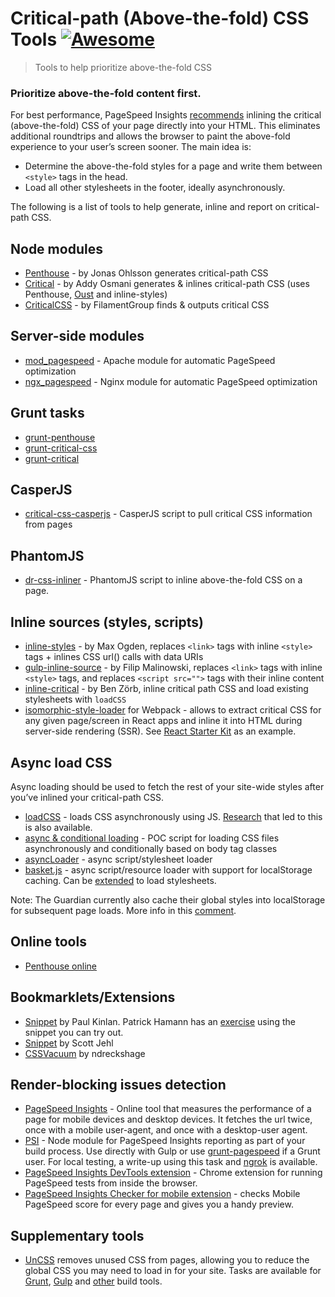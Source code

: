 Critical-path (Above-the-fold) CSS Tools [![Awesome](https://cdn.rawgit.com/sindresorhus/awesome/d7305f38d29fed78fa85652e3a63e154dd8e8829/media/badge.svg)](https://github.com/sindresorhus/awesome)
====================================================================================================================================================================================================

> Tools to help prioritize above-the-fold CSS

### Prioritize above-the-fold content first.

For best performance, PageSpeed Insights [recommends](https://developers.google.com/speed/docs/insights/PrioritizeVisibleContent) inlining the critical (above-the-fold) CSS of your page directly into your HTML. This eliminates additional roundtrips and allows the browser to paint the above-fold experience to your user’s screen sooner. The main idea is:

-   Determine the above-the-fold styles for a page and write them between `<style>` tags in the head.
-   Load all other stylesheets in the footer, ideally asynchronously.

The following is a list of tools to help generate, inline and report on critical-path CSS.

Node modules
------------

-   [Penthouse](https://github.com/pocketjoso/penthouse) - by Jonas Ohlsson generates critical-path CSS
-   [Critical](https://github.com/addyosmani/critical) - by Addy Osmani generates & inlines critical-path CSS (uses Penthouse, [Oust](https://github.com/addyosmani/oust) and inline-styles)
-   [CriticalCSS](https://github.com/filamentgroup/criticalcss) - by FilamentGroup finds & outputs critical CSS

Server-side modules
-------------------

-   [mod\_pagespeed](https://github.com/pagespeed/mod_pagespeed) - Apache module for automatic PageSpeed optimization
-   [ngx\_pagespeed](https://github.com/pagespeed/ngx_pagespeed) - Nginx module for automatic PageSpeed optimization

Grunt tasks
-----------

-   [grunt-penthouse](https://github.com/fatso83/grunt-penthouse)
-   [grunt-critical-css](https://github.com/filamentgroup/grunt-criticalcss)
-   [grunt-critical](https://github.com/bezoerb/grunt-critical)

CasperJS
--------

-   [critical-css-casperjs](https://github.com/ibrennan/critical-css-casperjs) - CasperJS script to pull critical CSS information from pages

PhantomJS
---------

-   [dr-css-inliner](https://github.com/drdk/dr-css-inliner) - PhantomJS script to inline above-the-fold CSS on a page.

Inline sources (styles, scripts)
--------------------------------

-   [inline-styles](https://github.com/maxogden/inline-styles) - by Max Ogden, replaces `<link>` tags with inline `<style>` tags + inlines CSS url() calls with data URIs
-   [gulp-inline-source](https://github.com/fmal/gulp-inline-source) - by Filip Malinowski, replaces `<link>` tags with inline `<style>` tags, and replaces `<script src="">` tags with their inline content
-   [inline-critical](https://github.com/bezoerb/inline-critical) - by Ben Zörb, inline critical path CSS and load existing stylesheets with `loadCSS`
-   [isomorphic-style-loader](https://github.com/kriasoft/isomorphic-style-loader/) for Webpack - allows to extract critical CSS for any given page/screen in React apps and inline it into HTML during server-side rendering (SSR). See [React Starter Kit](https://github.com/kriasoft/react-starter-kit) as an example.

Async load CSS
--------------

Async loading should be used to fetch the rest of your site-wide styles after you’ve inlined your critical-path CSS.

-   [loadCSS](https://github.com/filamentgroup/loadCSS) - loads CSS asynchronously using JS. [Research](https://gist.github.com/scottjehl/87176715419617ae6994) that led to this is also available.
-   [async & conditional loading](https://gist.github.com/matt-bailey/602b40c77a5d3381ff26) - POC script for loading CSS files asynchronously and conditionally based on body tag classes
-   [asyncLoader](https://github.com/n0mad01/asyncLoader) - async script/stylesheet loader
-   [basket.js](http://addyosmani.github.io/basket.js/) - async script/resource loader with support for localStorage caching. Can be [extended](https://github.com/andrewwakeling/basket-css-example) to load stylesheets.

Note: The Guardian currently also cache their global styles into localStorage for subsequent page loads. More info in this [comment](https://gist.github.com/scottjehl/87176715419617ae6994).

Online tools
------------

-   [Penthouse online](https://jonassebastianohlsson.com/criticalpathcssgenerator/)

Bookmarklets/Extensions
-----------------------

-   [Snippet](https://gist.github.com/PaulKinlan/6284142) by Paul Kinlan. Patrick Hamann has an [exercise](http://patrickhamann.com/workshops/performance/tasks/2_Critical_Path/2_2.html) using the snippet you can try out.
-   [Snippet](https://gist.github.com/scottjehl/b6129da04733e4e0f9a4) by Scott Jehl
-   [CSSVacuum](https://github.com/ndreckshage/CSSVacuum) by ndreckshage

Render-blocking issues detection
--------------------------------

-   [PageSpeed Insights](https://developers.google.com/speed/pagespeed/insights/) - Online tool that measures the performance of a page for mobile devices and desktop devices. It fetches the url twice, once with a mobile user-agent, and once with a desktop-user agent.
-   [PSI](https://github.com/addyosmani/psi) - Node module for PageSpeed Insights reporting as part of your build process. Use directly with Gulp or use [grunt-pagespeed](https://github.com/jrcryer/grunt-pagespeed) if a Grunt user. For local testing, a write-up using this task and [ngrok](http://www.jamescryer.com/2014/06/12/grunt-pagespeed-and-ngrok-locally-testing/) is available.
-   [PageSpeed Insights DevTools extension](https://chrome.google.com/webstore/detail/pagespeed-insights-by-goo/gplegfbjlmmehdoakndmohflojccocli?hl=en) - Chrome extension for running PageSpeed tests from inside the browser.
-   [PageSpeed Insights Checker for mobile extension](https://chrome.google.com/webstore/detail/pagespeed-insights-checke/mkjmodmicmpjedhoekkmafdgpocdkbna?hl=en) - checks Mobile PageSpeed score for every page and gives you a handy preview.

Supplementary tools
-------------------

-   [UnCSS](https://github.com/giakki/uncss) removes unused CSS from pages, allowing you to reduce the global CSS you may need to load in for your site. Tasks are available for [Grunt](https://github.com/addyosmani/grunt-uncss), [Gulp](https://github.com/ben-eb/gulp-uncss) and [other](https://addyosmani.com/blog/removing-unused-css/) build tools.
